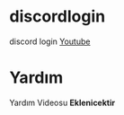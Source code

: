 # discordlogin
discord login [Youtube](https://www.csybot.cf/youtube)





# Yardım
Yardım Videosu **Eklenicektir**
